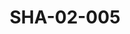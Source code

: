 ---
pid: SHA-02-005
title: SHA-02-005
language: ar
original_label: 
rights: شرحبيل احمد
location_of_original: شرحبيل احمد
photographer_or_studio: 
scanned_from: photograph 12.2 by 16.4
_date: '1962'
location: اثيوبيا، اديس ابابا
description: مجموعة من الرجال من ضمنهم خضر الحاوي عثمان حسين سيد احمد. علي نور الجليل
  حسن سروجي خلف الله الاعلام شرحبيل احمد احمد داوود سيد خليفة طيوبه بدر التهامي والطفلة
  الصغيرة
additional_notes: 
permission_display: 'yes'
on_server: 'no'
on_website: 'no'
permalink: /photopages/ar/SHA-02-005
layout: photo-page
---